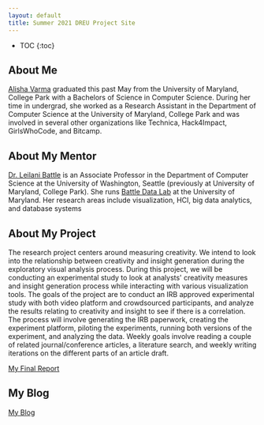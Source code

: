 ```yaml
---
layout: default
title: Summer 2021 DREU Project Site
---
```


* TOC
{:toc}

## About Me

[Alisha Varma](https://www.linkedin.com/in/alisha-varma/) graduated this past May from the University of Maryland, College Park with a Bachelors of Science in Computer Science. During her time in undergrad, she worked as a Research Assistant in the Department of Computer Science at the University of Maryland, College Park and was involved in several other organizations like Technica, Hack4Impact, GirlsWhoCode, and Bitcamp.

## About My Mentor

[Dr. Leilani Battle](https://www.cs.umd.edu/~leilani/bio.html) is an Associate Professor in the Department of Computer Science at the University of Washington, Seattle (previously at University of Maryland, College Park). She runs [Battle Data Lab](https://battle-data-lab.cs.umd.edu) at the University of Maryland. Her research areas include visualization, HCI, big data analytics, and database systems

## About My Project

The research project centers around measuring creativity. We intend to look into the relationship between creativity and insight generation during the exploratory visual analysis process. During this project, we will be conducting an experimental study to look at analysts' creativity measures and insight generation process while interacting with various visualization tools. The goals of the project are to conduct an IRB approved experimental study with both video platform and crowdsourced participants, and analyze the results relating to creativity and insight to see if there is a correlation. The process will involve generating the IRB paperwork, creating the experiment platform, piloting the experiments, running both versions of the experiment, and analyzing the data. Weekly goals involve reading a couple of related journal/conference articles, a literature search, and weekly writing iterations on the different parts of an article draft.


[My Final Report](files/finalreport.pdf)

## My Blog

[My Blog](blog.html)
